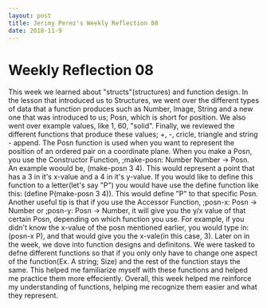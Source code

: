 ```yaml
---
layout: post
title: Jerimy Perez's Weekly Reflection 08
date: 2018-11-9
---
```


# Weekly Reflection 08

This week we learned about "structs"(structures) and function design. In the lesson that introduced us to Structures, we went over the different types of data that a function produces such as Number, Image, String and a new one that was introduced to us; Posn, which is short for position. We also went over example values, like 1, 60, "solid". Finally, we reviewed the different functions that produce these values; +, -, cricle, triangle and string - append. The Posn function is used when you want to represent the position of an ordered pair on a coordinate plane. When you make a Posn, you use the Constructor Function, ;make-posn: Number Number -> Posn. An example woould be, (make-posn 3 4). This would represent a point that has a 3 in it's x-value and a 4 in it's y-value. If you would like to define this function to a letter(let's say "P") you would have use the define function like this: (define P(make-posn 3 4)). This would define "P" to that specific Posn. Another useful tip is that if you use the Accessor Function, ;posn-x: Posn -> Number or ;posn-y: Posn -> Number, it will give you the y/x value of that certain Posn, depending on which function you use. For example, if you didn't know the x-value of the posn mentioned earlier, you would type in: (posn-x P), and that would give you the x-vale(in this case, 3). Later on in the week, we dove into function designs and definitons. We were tasked to defne different functions so that if you only only have to change one aspect of the function(Ex. A string; Size) and the rest of the function stays the same. This helped me familiarize myself with these functions and helped me practice them more effeciently. Overall, this week helped me reinforce my understanding of functions, helping me recognize them easier and what they represent.
